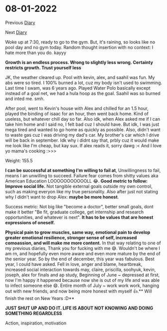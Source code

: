 # 08-01-2022

Previous [Diary](https://aryanmangla23.github.io/07-31-2022/)

Next [Diary](https://aryanmangla23.github.io/08-02-2022/)

Woke up at 7:30, ready to go to the gym. But, it's raining, so looks like no pool day and no gym today. Random thought insertion with no context: I hate more than you do. kayyy

**Growth is an endless process. Wrong to slightly less wrong. Certainty restricts growth. Trust yourself less**

JK, the weather cleared up. Pool with kevin, alex, and saahil was fun. My abs were so tired. I 100% burned a lot, cuz my body isn't used to swimming. Last time I swam, was 6 years ago. Played Water Polo basically except instead of a goal net, we had a hula hoop as the goal. Saahil was so burned and inted me. smh. 

After pool, went to Kevin's house with Alex and chilled for an 1.5 hour, played the binding of isaac for an hour, then went back home. Kind of useless, but whatever chill day so far. Also idk, when Alex asked me if I can take him home and I said no, I felt bad cuz I should have. But idk, I was just mega tired and wanted to go home as quickly as possible. Also, didn't want to waste gas cuz I was driving my dad's car. My brother's car which I drive will be back in september. Idk why i didnt say that, prbly cuz it would make me look like I'm cheap, but kay sux. If alex reads it, sorry dawg :< And I love yo mama's cooking :>>>

Weight: 155.5

**I can be successful at something I'm willing to fail at**, Unwillingness to fail, means I an unwilling to succeed. Failure fear comes from shitty values aka American Education LOOOOOOOOOOOLL 😂. **Good metric to follow: Improve social life.** Not tangible external goals outside my own control, such as making everyon like my true personality. Also after just not stating why I didn't want to drop Alex: **maybe be more honest**. 

Success metric: Not big like "become a doctor", better small goals, dont make it better "Be fit, graduate college, get internship and research opportunities, and whatever is next". **It has to be values that are honest expressions of oneself.** 

**Physical pain to grow muscles, same way, emotional pain to develop greater emotional resilience, stronger sense of self, increased comoassion, and will make me more content.** In that way relating to one of my previous diaries, Thank you for fucking with me 😅. Wouldn't be where I am rn, and hopefully even more aware and even more mature by the end of the senior year. So by the end of december, this year was fabulous. Best year, I could have asked. Fell in love, anger and blame, heartbreak, increased social interaction towards may, claire, priscilla, soohyuk, kevin, joseph, alex for finals and ap study, Beginning of June ~ depressed at first, now I'm happy it happened because now she is out of my life and was able to infect someone else 😄. Entire month of July ~ work work work, hanging out with new friends, and now being more honest with myself 👍.** Will finish the rest on New Years :D**

**JUST SHUT UP AND DO IT. LIFE IS ABOUT NOT KNOWING AND DOING SOMETHING REGARDLESS**

Action, inspiration, motivation
